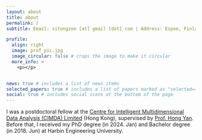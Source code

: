 ```yaml
---
layout: about
title: about
permalink: /
subtitle: Email: sitongzoe [at] gmail [dot] com | Address: Espoo, Finland

profile:
  align: right
  image: prof_pic.jpg
  image_circular: false # crops the image to make it circular
  more_info: >
    <p></p>


news: true # includes a list of news items
selected_papers: true # includes a list of papers marked as "selected={true}"
social: true # includes social icons at the bottom of the page
---
```


I was a postdoctoral fellow at the [Centre for Intelligent Multidimensional Data Analysis (CIMDA) Limited](https://www.innocimda.com/index.html) (Hong Kong), supervised by [Prof. Hong Yan](https://www.ee.cityu.edu.hk/~hpyan/). Before that, I received my PhD degree (in 2024. Jan) and Bachelor degree (in 2018. Jun) at Harbin Engineering University.

